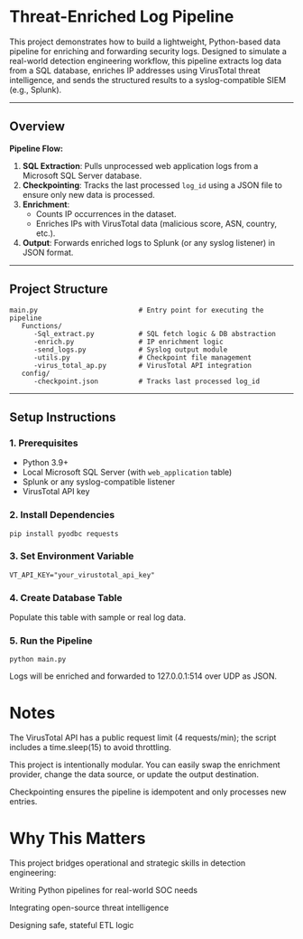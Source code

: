 # Threat-Enriched Log Pipeline

This project demonstrates how to build a lightweight, Python-based data pipeline for enriching and forwarding security logs. Designed to simulate a real-world detection engineering workflow, this pipeline extracts log data from a SQL database, enriches IP addresses using VirusTotal threat intelligence, and sends the structured results to a syslog-compatible SIEM (e.g., Splunk).

---

## Overview

**Pipeline Flow:**
1. **SQL Extraction**: Pulls unprocessed web application logs from a Microsoft SQL Server database.
2. **Checkpointing**: Tracks the last processed `log_id` using a JSON file to ensure only new data is processed.
3. **Enrichment**:
   - Counts IP occurrences in the dataset.
   - Enriches IPs with VirusTotal data (malicious score, ASN, country, etc.).
4. **Output**: Forwards enriched logs to Splunk (or any syslog listener) in JSON format.

---

## Project Structure
```
main.py                         # Entry point for executing the pipeline
   Functions/
      -Sql_extract.py           # SQL fetch logic & DB abstraction
      -enrich.py                # IP enrichment logic
      -send_logs.py             # Syslog output module
      -utils.py                 # Checkpoint file management
      -virus_total_ap.py        # VirusTotal API integration
   config/
      -checkpoint.json          # Tracks last processed log_id
```  
---

## Setup Instructions

### 1. Prerequisites
- Python 3.9+
- Local Microsoft SQL Server (with `web_application` table)
- Splunk or any syslog-compatible listener
- VirusTotal API key

### 2. Install Dependencies
```
pip install pyodbc requests
```
### 3. Set Environment Variable
```
VT_API_KEY="your_virustotal_api_key"
```
### 4. Create Database Table

Populate this table with sample or real log data.

### 5. Run the Pipeline
```
python main.py
```
Logs will be enriched and forwarded to 127.0.0.1:514 over UDP as JSON.


# Notes
The VirusTotal API has a public request limit (4 requests/min); the script includes a time.sleep(15) to avoid throttling.

This project is intentionally modular. You can easily swap the enrichment provider, change the data source, or update the output destination.

Checkpointing ensures the pipeline is idempotent and only processes new entries.


# Why This Matters
This project bridges operational and strategic skills in detection engineering:

Writing Python pipelines for real-world SOC needs

Integrating open-source threat intelligence

Designing safe, stateful ETL logic
